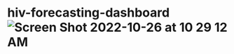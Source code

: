 # hiv-forecasting-dashboard![Screen Shot 2022-10-26 at 10 29 12 AM](https://user-images.githubusercontent.com/106197019/197924789-887673d5-c522-456a-b50d-9ddc13a33a46.png)
